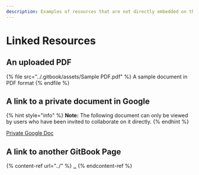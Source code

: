 ```yaml
---
description: Examples of resources that are not directly embedded on the page
---
```


# Linked Resources

## An uploaded PDF

{% file src="../.gitbook/assets/Sample PDF.pdf" %}
A sample document in PDF format
{% endfile %}

## A link to a private document in Google

{% hint style="info" %}
**Note:** The following document can only be viewed by users who have been invited to collaborate on it directly.
{% endhint %}

[Private Google Doc](https://docs.google.com/document/d/1bL80FWOx5rWySZD0nrpgAgDQGZcNBZrgKmt0G7bCrIs/edit)

## A link to another GitBook Page

{% content-ref url="../" %}
[..](../)
{% endcontent-ref %}
